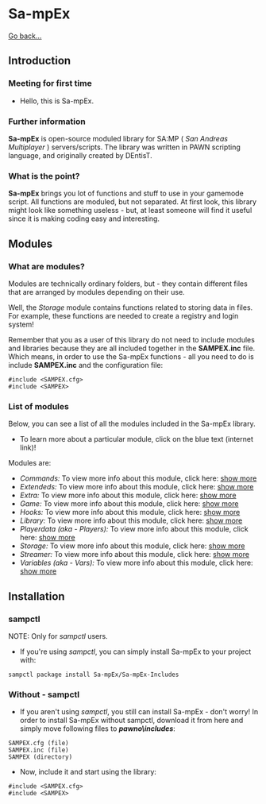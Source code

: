 # Sa-mpEx

[Go back...](https://github.com/Sa-mpEx/Sa-mpEx-Includes)

## Introduction

### Meeting for first time

- Hello, this is Sa-mpEx.

### Further information

**Sa-mpEx** is open-source moduled library for SA:MP ( *San Andreas Multiplayer* ) servers/scripts. The library was written in PAWN scripting language, and originally created by DEntisT.

### What is the point?

**Sa-mpEx** brings you lot of functions and stuff to use in your gamemode script. All functions are moduled, but not separated. At first look, this library might look like something useless - but, at least someone will find it useful since it is making coding easy and interesting.

## Modules

### What are modules?

Modules are technically ordinary folders, but - they contain different files that are arranged by modules depending on their use.

Well, the *Storage* module contains functions related to storing data in files. For example, these functions are needed to create a registry and login system!

Remember that you as a user of this library do not need to include modules and libraries because they are all included together in the **SAMPEX.inc** file. Which means, in order to use the Sa-mpEx functions - all you need to do is include **SAMPEX.inc** and the configuration file:

```pawn
#include <SAMPEX.cfg>
#include <SAMPEX>
```

### List of modules

Below, you can see a list of all the modules included in the Sa-mpEx library.
- To learn more about a particular module, click on the blue text (internet link)!

Modules are:

- *Commands:* To view more info about this module, click here: [show more](SAMPEX/SAMPEX_Commands/s_commands_module.md)
- *Extendeds:* To view more info about this module, click here: [show more](SAMPEX/SAMPEX_Extendeds/s_extendeds_module.md)
- *Extra:* To view more info about this module, click here: [show more](SAMPEX/SAMPEX_Extra/s_extra_module.md)
- *Game:* To view more info about this module, click here: [show more](SAMPEX/SAMPEX_Game/s_game_module.md)
- *Hooks:* To view more info about this module, click here: [show more](SAMPEX/SAMPEX_Hooks/s_hooks_module.md)
- *Library:* To view more info about this module, click here: [show more](SAMPEX/SAMPEX_Library/s_library_module.md)
- *Playerdata (aka - Players):* To view more info about this module, click here: [show more](SAMPEX/SAMPEX_Playerdata/s_playerdata_module.md)
- *Storage:* To view more info about this module, click here: [show more](SAMPEX/SAMPEX_Storage/s_storage_module.md)
- *Streamer:* To view more info about this module, click here: [show more](SAMPEX/SAMPEX_Streamer/s_streamer_module.md)
- *Variables (aka - Vars):* To view more info about this module, click here: [show more](SAMPEX/SAMPEX_Variables/s_variables_module.md)

## Installation

### sampctl

NOTE: Only for *sampctl* users.
- If you're using *sampctl*, you can simply install Sa-mpEx to your project with:

```pawn
sampctl package install Sa-mpEx/Sa-mpEx-Includes
```

### Without - sampctl

- If you aren't using *sampctl*, you still can install Sa-mpEx - don't worry! In order to install Sa-mpEx without sampctl, download it from here and simply move following files to ***pawno\includes***:

```pawn
SAMPEX.cfg (file)
SAMPEX.inc (file)
SAMPEX (directory)
```

- Now, include it and start using the library:

```pawn
#include <SAMPEX.cfg>
#include <SAMPEX>
```